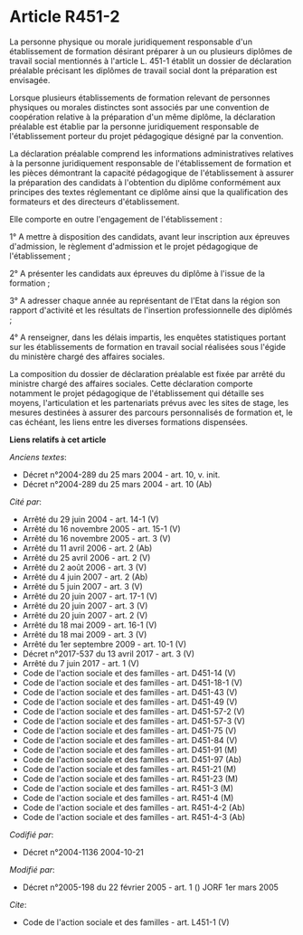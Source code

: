 # Article R451-2

La personne physique ou morale juridiquement responsable d'un établissement de formation désirant préparer à un ou plusieurs
diplômes de travail social mentionnés à l'article L. 451-1 établit un dossier de déclaration préalable précisant les diplômes
de travail social dont la préparation est envisagée. 

Lorsque plusieurs établissements de formation relevant de personnes physiques ou morales distinctes sont associés par une
convention de coopération relative à la préparation d'un même diplôme, la déclaration préalable est établie par la personne
juridiquement responsable de l'établissement porteur du projet pédagogique désigné par la convention. 

La déclaration préalable comprend les informations administratives relatives à la personne juridiquement responsable de
l'établissement de formation et les pièces démontrant la capacité pédagogique de l'établissement à assurer la préparation des
candidats à l'obtention du diplôme conformément aux principes des textes réglementant ce diplôme ainsi que la qualification
des formateurs et des directeurs d'établissement. 

Elle comporte en outre l'engagement de l'établissement : 

1° A mettre à disposition des candidats, avant leur inscription aux épreuves d'admission, le règlement d'admission et le
projet pédagogique de l'établissement ; 

2° A présenter les candidats aux épreuves du diplôme à l'issue de la formation ; 

3° A adresser chaque année au représentant de l'Etat dans la région son rapport d'activité et les résultats de l'insertion
professionnelle des diplômés ; 

4° A renseigner, dans les délais impartis, les enquêtes statistiques portant sur les établissements de formation en travail
social réalisées sous l'égide du ministère chargé des affaires sociales. 

La composition du dossier de déclaration préalable est fixée par arrêté du ministre chargé des affaires sociales. Cette
déclaration comporte notamment le projet pédagogique de l'établissement qui détaille ses moyens, l'articulation et les
partenariats prévus avec les sites de stage, les mesures destinées à assurer des parcours personnalisés de formation et, le
cas échéant, les liens entre les diverses formations dispensées.

**Liens relatifs à cet article**

_Anciens textes_:

  - Décret n°2004-289 du 25 mars 2004 - art. 10, v. init.
  - Décret n°2004-289 du 25 mars 2004 - art. 10 (Ab)

_Cité par_:

  - Arrêté du 29 juin 2004 - art. 14-1 (V)
  - Arrêté du 16 novembre 2005 - art. 15-1 (V)
  - Arrêté du 16 novembre 2005 - art. 3 (V)
  - Arrêté du 11 avril 2006 - art. 2 (Ab)
  - Arrêté du 25 avril 2006 - art. 2 (V)
  - Arrêté du 2 août 2006 - art. 3 (V)
  - Arrêté du 4 juin 2007 - art. 2 (Ab)
  - Arrêté du 5 juin 2007 - art. 3 (V)
  - Arrêté du 20 juin 2007 - art. 17-1 (V)
  - Arrêté du 20 juin 2007 - art. 3 (V)
  - Arrêté du 20 juin 2007 - art. 2 (V)
  - Arrêté du 18 mai 2009 - art. 16-1 (V)
  - Arrêté du 18 mai 2009 - art. 3 (V)
  - Arrêté du 1er septembre 2009 - art. 10-1 (V)
  - Décret n°2017-537 du 13 avril 2017 - art. 3 (V)
  - Arrêté du 7 juin 2017 - art. 1 (V)
  - Code de l'action sociale et des familles - art. D451-14 (V)
  - Code de l'action sociale et des familles - art. D451-18-1 (V)
  - Code de l'action sociale et des familles - art. D451-43 (V)
  - Code de l'action sociale et des familles - art. D451-49 (V)
  - Code de l'action sociale et des familles - art. D451-57-2 (V)
  - Code de l'action sociale et des familles - art. D451-57-3 (V)
  - Code de l'action sociale et des familles - art. D451-75 (V)
  - Code de l'action sociale et des familles - art. D451-84 (V)
  - Code de l'action sociale et des familles - art. D451-91 (M)
  - Code de l'action sociale et des familles - art. D451-97 (Ab)
  - Code de l'action sociale et des familles - art. R451-21 (M)
  - Code de l'action sociale et des familles - art. R451-23 (M)
  - Code de l'action sociale et des familles - art. R451-3 (M)
  - Code de l'action sociale et des familles - art. R451-4 (M)
  - Code de l'action sociale et des familles - art. R451-4-2 (Ab)
  - Code de l'action sociale et des familles - art. R451-4-3 (Ab)

_Codifié par_:

  - Décret n°2004-1136 2004-10-21

_Modifié par_:

  - Décret n°2005-198 du 22 février 2005 - art. 1 () JORF 1er mars 2005

_Cite_:

  - Code de l'action sociale et des familles - art. L451-1 (V)
